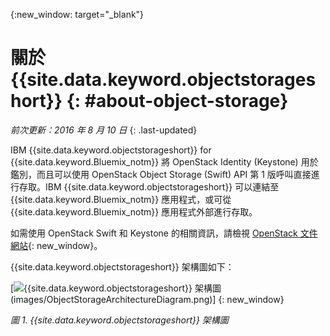 {:new_window: target="_blank"}

# 關於 {{site.data.keyword.objectstorageshort}} {: #about-object-storage} 

*前次更新：2016 年 8 月 10 日*
{: .last-updated}


IBM {{site.data.keyword.objectstorageshort}} for {{site.data.keyword.Bluemix_notm}} 將 OpenStack Identity (Keystone) 用於鑑別，而且可以使用 OpenStack Object Storage (Swift) API 第 1 版呼叫直接進行存取。IBM {{site.data.keyword.objectstorageshort}} 可以連結至 {{site.data.keyword.Bluemix_notm}} 應用程式，或可從 {{site.data.keyword.Bluemix_notm}} 應用程式外部進行存取。 

如需使用 OpenStack Swift 和 Keystone 的相關資訊，請檢視 [OpenStack 文件網站](http://docs.openstack.org){: new_window}。

{{site.data.keyword.objectstorageshort}} 架構圖如下：

[![{{site.data.keyword.objectstorageshort}} 架構圖](images/ObjectStorageArchitectureDiagram.png)(images/ObjectStorageArchitectureDiagram.png)] {: new_window}

*圖 1. {{site.data.keyword.objectstorageshort}} 架構圖*

